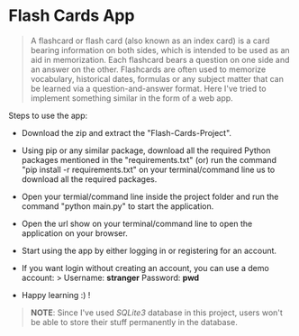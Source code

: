 # Flash Cards App


> A flashcard or flash card (also known as an index card) is a card bearing information on both sides, which is intended to be used as an aid in memorization. Each flashcard bears a question on one side and an answer on the other. Flashcards are often used to memorize vocabulary, historical dates, formulas or any subject matter that can be learned via a question-and-answer format. Here I've tried to implement something similar in the form of a web app.

Steps to use the app:

*    Download the zip and extract the "Flash-Cards-Project".

*    Using pip or any similar package, download all the required Python packages mentioned in the "requirements.txt" 
     (or) run the command "pip install -r requirements.txt" on your terminal/command line us to download all the required packages.

*    Open your termial/command line inside the project folder and run the command "python main.py" to start the application.

*    Open the url show on your terminal/command line to open the application on your browser. 

*    Start using the app by either logging in or registering for an account.

*    If you want login without creating an account, you can use a demo account:
         > Username: **stranger**
          Password: **pwd**

*    Happy learning :) !


> **NOTE**: Since I've used *SQLite3* database in this project, users won't be able to store their stuff permanently in the database.
